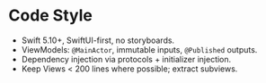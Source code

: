 # Code Style

- Swift 5.10+, SwiftUI-first, no storyboards.
- ViewModels: `@MainActor`, immutable inputs, `@Published` outputs.
- Dependency injection via protocols + initializer injection.
- Keep Views < 200 lines where possible; extract subviews.
